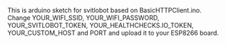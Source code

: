 This is arduino sketch for svitlobot based on BasicHTTPClient.ino.<br>
Change YOUR_WIFI_SSID, YOUR_WIFI_PASSWORD, YOUR_SVITLOBOT_TOKEN, YOUR_HEALTHCHECKS.IO_TOKEN, YOUR_CUSTOM_HOST and PORT and upload it to your ESP8266 board.

